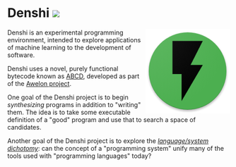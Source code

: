 # Denshi <img src="http://img.shields.io/liberapay/patrons/xkapastel.svg?logo=liberapay">

<img src="/media/lightning-192.png"
     alt="A black lightning bolt on an orange background"
     align="right"/>

Denshi is an experimental programming environment, intended to explore
applications of machine learning to the development of software.

Denshi uses a novel, purely functional bytecode known as
[ABCD](./doc/ABCD.md), developed as part of the [Awelon
project](https://github.com/dmbarbour/wikilon/blob/master/docs/AwelonLang.md).

One goal of the Denshi project is to begin *synthesizing* programs in
addition to "writing" them. The idea is to take some executable
definition of a "good" program and use that to search a space of
candidates.

Another goal of the Denshi project is to explore the [*language/system
dichotomy*](./src/doc/systems-and-languages.md): can the concept of a
"programming system" unify many of the tools used with "programming
languages" today?
